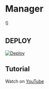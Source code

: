 # Manager
🔃

## DEPLOY
[![Deploy](https://www.herokucdn.com/deploy/button.svg)](https://heroku.com/deploy?template=https://github.com/Royal-Devendra)

## Tutorial
Watch on [YouTube](https://youtu.be/gXXFpTAk6Vo)


